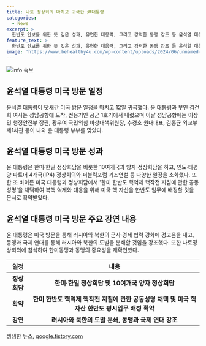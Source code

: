 ```yaml
---
title: 나토 정상회의 마치고 귀국한 尹대통령
categories:
  - News
excerpt: >
  한반도 안보를 위한 뜻 깊은 성과, 유연한 대응력, 그리고 강력한 동맹 강조 등 윤석열 대통령의 미국 방문은 화제가 되었다. 한미·한일 정상회담을 비롯한 다양한 양자 정상회담과 나토 정상회의 참석 등을 소화하며 러시아와 북한의 도발에 대한 경고음을 내놓았다. 미국과의 핵자산 평시임무 배정 확약은 사상 최초의 성과로 평가받고 있다. 
feature_text: >
  한반도 안보를 위한 뜻 깊은 성과, 유연한 대응력, 그리고 강력한 동맹 강조 등 윤석열 대통령의 미국 방문은 화제가 되었다. 한미·한일 정상회담을 비롯한 다양한 양자 정상회담과 나토 정상회의 참석 등을 소화하며 러시아와 북한의 도발에 대한 경고음을 내놓았다. 미국과의 핵자산 평시임무 배정 확약은 사상 최초의 성과로 평가받고 있다. 
image: 'https://www.behealthy4u.com/wp-content/uploads/2024/06/unnamed-file.png'
---
```


<p><img src="https://www.behealthy4u.com/wp-content/uploads/2024/06/unnamed-file.png" alt="info 속보" /></p>

<h2 data-ke-size="size26">윤석열 대통령 미국 방문 일정</h2>

<p data-ke-size="size16">윤석열 대통령이 닷새간 미국 방문 일정을 마치고 12일 귀국했다. 윤 대통령과 부인 김건희 여사는 성남공항에 도착, 전용기인 공군 1호기에서 내렸으며 이날 성남공항에는 이상민 행정안전부 장관, 황우여 국민의힘 비상대책위원장, 추경호 원내대표, 김홍균 외교부 제1차관 등이 나와 윤 대통령 부부를 맞았다.</p>

<h2 data-ke-size="size26">윤석열 대통령 미국 방문 성과</h2>

<p data-ke-size="size16">윤 대통령은 한미·한일 정상회담을 비롯한 10여개국과 양자 정상회담을 하고, 인도·태평양 파트너 4개국(IP4) 정상회의와 퍼블릭포럼 기조연설 등 다양한 일정을 소화했다. 또한 조 바이든 미국 대통령과 정상회담에서 '한미 한반도 핵억제 핵작전 지침에 관한 공동성명'을 채택하여 북핵 억제와 대응을 위해 미국 핵 자산을 한반도 임무에 배정할 것을 문서로 확약받았다.</p>

<h2 data-ke-size="size26">윤석열 대통령 미국 방문 주요 강연 내용</h2>

<p data-ke-size="size16">윤 대통령은 미국 방문을 통해 러시아와 북한의 군사·경제 협력 강화에 경고음을 내고, 동맹과 국제 연대를 통해 러시아와 북한의 도발을 분쇄할 것임을 강조했다. 또한 나토정상회의에 참석하여 한미동맹과 동맹의 중요성을 재확인했다.</p>

<table>
  <thead>
    <tr>
      <th>일정</th>
      <th>내용</th>
    </tr>
  </thead>  
  <tbody>
    <tr>
      <td style="text-align: center; height: 17px;"><b>정상회담</b></td>
      <td style="text-align: center; height: 17px;"><b>한미·한일 정상회담 및 10여개국 양자 정상회담</b></td>
    </tr>
    <tr>
      <td style="text-align: center; height: 17px;"><b>확약</b></td>
      <td style="text-align: center; height: 17px;"><b>한미 한반도 핵억제 핵작전 지침에 관한 공동성명 채택 및 미국 핵 자산 한반도 평시임무 배정 확약</b></td>
    </tr>
    <tr>
      <td style="text-align: center; height: 17px;"><b>강연</b></td>
      <td style="text-align: center; height: 17px;"><b>러시아와 북한의 도발 분쇄, 동맹과 국제 연대 강조</b></td>
    </tr>
  </tbody>
</table>
생생한 뉴스, <a href="https://qoogle.tistory.com" rel="dofollow">qoogle.tistory.com</a>


